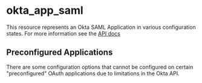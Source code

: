 # okta_app_saml

This resource represents an Okta SAML Application in various configuration states. For more information see the [API docs](https://developer.okta.com/docs/api/resources/apps#add-custom-saml-application)

## Preconfigured Applications

There are some configuration options that cannot be configured on certain "preconfigured" OAuth applications due to limitations in the Okta API.
